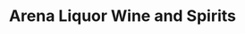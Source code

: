 ---
title: "Arena Liquor Wine and Spirits"
url: /saint-louis/arena-liquor-wine-and-spirits/
shop: alcohol
---